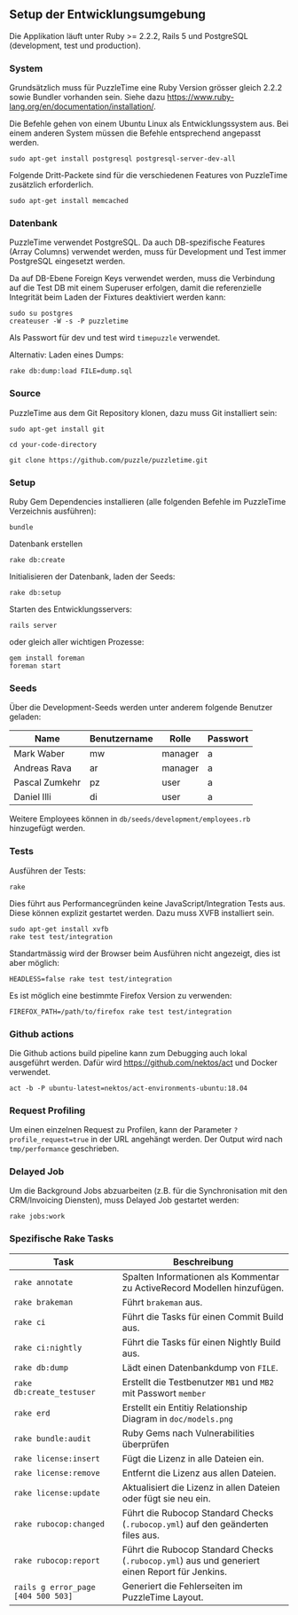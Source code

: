 ## Setup der Entwicklungsumgebung

Die Applikation läuft unter Ruby >= 2.2.2, Rails 5 und PostgreSQL (development, test und production).


### System

Grundsätzlich muss für PuzzleTime eine Ruby Version grösser gleich 2.2.2 sowie Bundler vorhanden sein.
Siehe dazu https://www.ruby-lang.org/en/documentation/installation/.

Die Befehle gehen von einem Ubuntu Linux als Entwicklungssystem aus.
Bei einem anderen System müssen die Befehle entsprechend angepasst werden.

    sudo apt-get install postgresql postgresql-server-dev-all

Folgende Dritt-Packete sind für die verschiedenen Features von PuzzleTime zusätzlich erforderlich.

    sudo apt-get install memcached


### Datenbank

 PuzzleTime verwendet PostgreSQL. Da auch DB-spezifische Features (Array Columns) verwendet werden, muss für Development und Test immer PostgreSQL eingesetzt werden.

Da auf DB-Ebene Foreign Keys verwendet werden, muss die Verbindung auf die Test DB mit einem Superuser erfolgen, damit die referenzielle Integrität beim Laden der Fixtures deaktiviert werden kann:

    sudo su postgres
    createuser -W -s -P puzzletime

Als Passwort für dev und test wird `timepuzzle` verwendet.

Alternativ: Laden eines Dumps:

    rake db:dump:load FILE=dump.sql

### Source

PuzzleTime aus dem Git Repository klonen, dazu muss Git installiert sein:

    sudo apt-get install git

    cd your-code-directory

    git clone https://github.com/puzzle/puzzletime.git


### Setup

Ruby Gem Dependencies installieren (alle folgenden Befehle im PuzzleTime Verzeichnis ausführen):

    bundle

Datenbank erstellen

    rake db:create

Initialisieren der Datenbank, laden der Seeds:

    rake db:setup

Starten des Entwicklungsservers:

    rails server

oder gleich aller wichtigen Prozesse:

    gem install foreman
    foreman start


### Seeds

Über die Development-Seeds werden unter anderem folgende Benutzer geladen:

| Name | Benutzername | Rolle | Passwort |
| --- | --- | --- | --- |
| Mark Waber | mw | manager | a |
| Andreas Rava | ar | manager | a |
| Pascal Zumkehr | pz | user | a |
| Daniel Illi | di | user | a |

Weitere Employees können in `db/seeds/development/employees.rb` hinzugefügt werden.


### Tests

Ausführen der Tests:

    rake

Dies führt aus Performancegründen keine JavaScript/Integration Tests aus. Diese können explizit
gestartet werden. Dazu muss XVFB installiert sein.

    sudo apt-get install xvfb
    rake test test/integration

Standartmässig wird der Browser beim Ausführen nicht angezeigt, dies ist aber möglich:

    HEADLESS=false rake test test/integration

Es ist möglich eine bestimmte Firefox Version zu verwenden:

    FIREFOX_PATH=/path/to/firefox rake test test/integration

### Github actions

Die Github actions build pipeline kann zum Debugging auch lokal ausgeführt werden.
Dafür wird https://github.com/nektos/act und Docker verwendet.

    act -b -P ubuntu-latest=nektos/act-environments-ubuntu:18.04


### Request Profiling

Um einen einzelnen Request zu Profilen, kann der Parameter `?profile_request=true` in der URL
angehängt werden. Der Output wird nach `tmp/performance` geschrieben.


### Delayed Job

Um die Background Jobs abzuarbeiten (z.B. für die Synchronisation mit den CRM/Invoicing Diensten),
muss Delayed Job gestartet werden:

    rake jobs:work


### Spezifische Rake Tasks

| Task | Beschreibung |
| --- | --- |
| `rake annotate` | Spalten Informationen als Kommentar zu ActiveRecord Modellen hinzufügen. |
| `rake brakeman` | Führt `brakeman` aus. |
| `rake ci` | Führt die Tasks für einen Commit Build aus. |
| `rake ci:nightly` | Führt die Tasks für einen Nightly Build aus. |
| `rake db:dump` | Lädt einen Datenbankdump von `FILE`. |
| `rake db:create_testuser` | Erstellt die Testbenutzer `MB1` und `MB2` mit Passwort `member` |
| `rake erd` | Erstellt ein Entitiy Relationship Diagram in `doc/models.png` |
| `rake bundle:audit` | Ruby Gems nach Vulnerabilities überprüfen |
| `rake license:insert` | Fügt die Lizenz in alle Dateien ein. |
| `rake license:remove` | Entfernt die Lizenz aus allen Dateien. |
| `rake license:update` | Aktualisiert die Lizenz in allen Dateien oder fügt sie neu ein. |
| `rake rubocop:changed` | Führt die Rubocop Standard Checks (`.rubocop.yml`) auf den geänderten files aus. |
| `rake rubocop:report` | Führt die Rubocop Standard Checks (`.rubocop.yml`) aus und generiert einen Report für Jenkins. |
| `rails g error_page [404 500 503]` | Generiert die Fehlerseiten im PuzzleTime Layout. |
